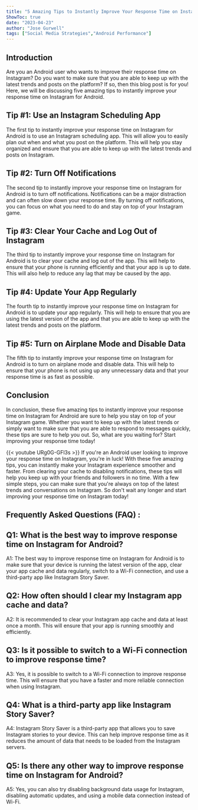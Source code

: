 ```yaml
---
title: "5 Amazing Tips to Instantly Improve Your Response Time on Instagram for Android!"
ShowToc: true 
date: "2023-04-23"
author: "Jose Gurwell" 
tags: ["Social Media Strategies","Android Performance"]
---
```

## Introduction

Are you an Android user who wants to improve their response time on Instagram? Do you want to make sure that you are able to keep up with the latest trends and posts on the platform? If so, then this blog post is for you! Here, we will be discussing five amazing tips to instantly improve your response time on Instagram for Android.

## Tip #1: Use an Instagram Scheduling App

The first tip to instantly improve your response time on Instagram for Android is to use an Instagram scheduling app. This will allow you to easily plan out when and what you post on the platform. This will help you stay organized and ensure that you are able to keep up with the latest trends and posts on Instagram.

## Tip #2: Turn Off Notifications

The second tip to instantly improve your response time on Instagram for Android is to turn off notifications. Notifications can be a major distraction and can often slow down your response time. By turning off notifications, you can focus on what you need to do and stay on top of your Instagram game.

## Tip #3: Clear Your Cache and Log Out of Instagram

The third tip to instantly improve your response time on Instagram for Android is to clear your cache and log out of the app. This will help to ensure that your phone is running efficiently and that your app is up to date. This will also help to reduce any lag that may be caused by the app.

## Tip #4: Update Your App Regularly

The fourth tip to instantly improve your response time on Instagram for Android is to update your app regularly. This will help to ensure that you are using the latest version of the app and that you are able to keep up with the latest trends and posts on the platform.

## Tip #5: Turn on Airplane Mode and Disable Data

The fifth tip to instantly improve your response time on Instagram for Android is to turn on airplane mode and disable data. This will help to ensure that your phone is not using up any unnecessary data and that your response time is as fast as possible.

## Conclusion 

In conclusion, these five amazing tips to instantly improve your response time on Instagram for Android are sure to help you stay on top of your Instagram game. Whether you want to keep up with the latest trends or simply want to make sure that you are able to respond to messages quickly, these tips are sure to help you out. So, what are you waiting for? Start improving your response time today!

{{< youtube URg0G-GFl3s >}} 
If you're an Android user looking to improve your response time on Instagram, you're in luck! With these five amazing tips, you can instantly make your Instagram experience smoother and faster. From clearing your cache to disabling notifications, these tips will help you keep up with your friends and followers in no time. With a few simple steps, you can make sure that you're always on top of the latest trends and conversations on Instagram. So don't wait any longer and start improving your response time on Instagram today!

## Frequently Asked Questions (FAQ) :
## Q1: What is the best way to improve response time on Instagram for Android?
A1: The best way to improve response time on Instagram for Android is to make sure that your device is running the latest version of the app, clear your app cache and data regularly, switch to a Wi-Fi connection, and use a third-party app like Instagram Story Saver.

## Q2: How often should I clear my Instagram app cache and data?
A2: It is recommended to clear your Instagram app cache and data at least once a month. This will ensure that your app is running smoothly and efficiently.

## Q3: Is it possible to switch to a Wi-Fi connection to improve response time?
A3: Yes, it is possible to switch to a Wi-Fi connection to improve response time. This will ensure that you have a faster and more reliable connection when using Instagram.

## Q4: What is a third-party app like Instagram Story Saver?
A4: Instagram Story Saver is a third-party app that allows you to save Instagram stories to your device. This can help improve response time as it reduces the amount of data that needs to be loaded from the Instagram servers.

## Q5: Is there any other way to improve response time on Instagram for Android?
A5: Yes, you can also try disabling background data usage for Instagram, disabling automatic updates, and using a mobile data connection instead of Wi-Fi.


